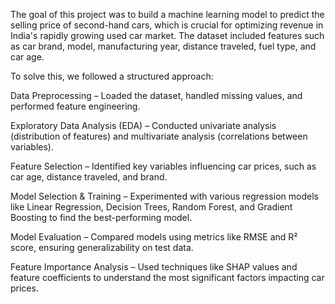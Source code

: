 The goal of this project was to build a machine learning model to predict the selling price of second-hand cars, which is crucial for optimizing revenue in India's rapidly growing used car market. The dataset included features such as car brand, model, manufacturing year, distance traveled, fuel type, and car age.

To solve this, we followed a structured approach:

Data Preprocessing – Loaded the dataset, handled missing values, and performed feature engineering.

Exploratory Data Analysis (EDA) – Conducted univariate analysis (distribution of features) and multivariate analysis (correlations between variables).

Feature Selection – Identified key variables influencing car prices, such as car age, distance traveled, and brand.

Model Selection & Training – Experimented with various regression models like Linear Regression, Decision Trees, Random Forest, and Gradient Boosting to find the best-performing model.

Model Evaluation – Compared models using metrics like RMSE and R² score, ensuring generalizability on test data.

Feature Importance Analysis – Used techniques like SHAP values and feature coefficients to understand the most significant factors impacting car prices.

